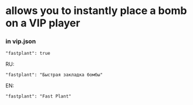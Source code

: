 # allows you to instantly place a bomb on a VIP player

### in vip.json
`"fastplant": true`

RU:

`"fastplant": "Быстрая закладка бомбы"`

EN:

`"fastplant": "Fast Plant"`
 
